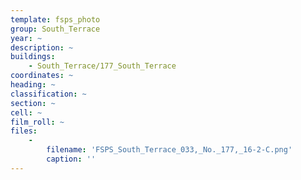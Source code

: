 ```yaml
---
template: fsps_photo
group: South_Terrace
year: ~
description: ~
buildings:
    - South_Terrace/177_South_Terrace
coordinates: ~
heading: ~
classification: ~
section: ~
cell: ~
film_roll: ~
files:
    -
        filename: 'FSPS_South_Terrace_033,_No._177,_16-2-C.png'
        caption: ''
---
```

